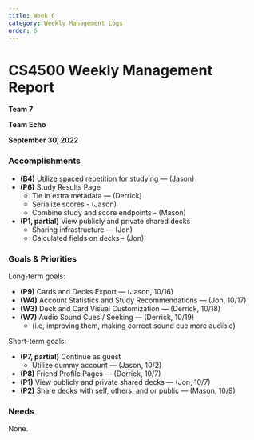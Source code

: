 ```yaml
---
title: Week 6
category: Weekly Management Logs
order: 6
---
```


# CS4500 Weekly Management Report

**Team 7**

**Team Echo**

**September 30, 2022**

### Accomplishments

- **(B4)** Utilize spaced repetition for studying — (Jason)
- **(P6)** Study Results Page
  - Tie in extra metadata — (Derrick)
  - Serialize scores - (Jason)
  - Combine study and score endpoints - (Mason)
- **(P1, partial)** View publicly and private shared decks
  - Sharing infrastructure — (Jon)
  - Calculated fields on decks - (Jon)

### Goals & Priorities

Long-term goals:
- **(P9)** Cards and Decks Export — (Jason, 10/16)
- **(W4)** Account Statistics and Study Recommendations — (Jon, 10/17)
- **(W3)** Deck and Card Visual Customization — (Derrick, 10/18)
- **(W7)** Audio Sound Cues / Seeking — (Derrick, 10/19)
  - (i.e, improving them, making correct sound cue more audible)

Short-term goals:
- **(P7, partial)** Continue as guest
  - Utilize dummy account — (Jason, 10/2)
- **(P8)** Friend Profile Pages — (Derrick, 10/7)
- **(P1)** View publicly and private shared decks — (Jon, 10/7)
- **(P2)** Share decks with self, others, and or public — (Mason, 10/9)

### Needs

None.